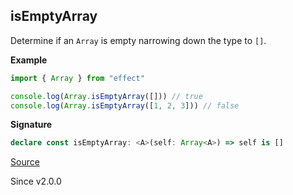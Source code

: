 ## isEmptyArray

Determine if an `Array` is empty narrowing down the type to `[]`.

**Example**

```ts
import { Array } from "effect"

console.log(Array.isEmptyArray([])) // true
console.log(Array.isEmptyArray([1, 2, 3])) // false
```

**Signature**

```ts
declare const isEmptyArray: <A>(self: Array<A>) => self is []
```

[Source](https://github.com/Effect-TS/effect/tree/main/packages/effect/src/Array.ts#L537)

Since v2.0.0